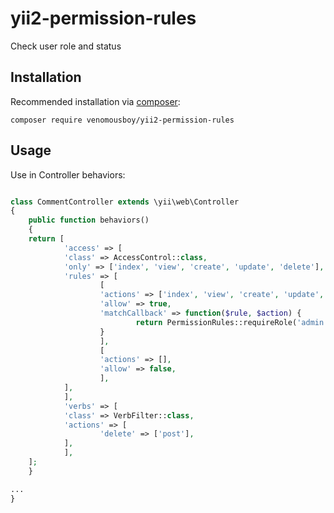 # yii2-permission-rules
Check user role and status

## Installation

Recommended installation via [composer](http://getcomposer.org/download/):

```
composer require venomousboy/yii2-permission-rules
```

## Usage

Use in Controller behaviors:

```php

class CommentController extends \yii\web\Controller
{
    public function behaviors()
    {
	return [
    	    'access' => [
        	'class' => AccessControl::class,
        	'only' => ['index', 'view', 'create', 'update', 'delete'],
        	'rules' => [
            	    [
                	'actions' => ['index', 'view', 'create', 'update', 'delete'],
                	'allow' => true,
                	'matchCallback' => function($rule, $action) {
                    	    return PermissionRules::requireRole('admin') && PermissionRules::requireStatus('active');
                	}
            	    ],
            	    [
                	'actions' => [],
                	'allow' => false,
            	    ],
        	],
    	    ],
    	    'verbs' => [
        	'class' => VerbFilter::class,
        	'actions' => [
            	    'delete' => ['post'],
        	],
    	    ],
	];
    }

...
}
```
